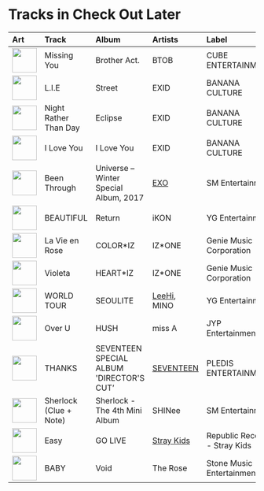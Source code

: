# Tracks in Check Out Later

| Art                                                                                              | Track                  | Album                                    | Artists                                | Label                         | 💚   | 🔗                                                          |
|:-------------------------------------------------------------------------------------------------|:-----------------------|:-----------------------------------------|:---------------------------------------|:------------------------------|:----|:-----------------------------------------------------------|
| <img src="https://i.scdn.co/image/ab67616d0000b27317477a7434c66ac5548b6ab7" alt="" width="50" /> | Missing You            | Brother Act.                             | BTOB                                   | CUBE ENTERTAINMENT            |     | [🔗](https://open.spotify.com/track/2zlgwqw8BLX2JGB76LIFeF) |
| <img src="https://i.scdn.co/image/ab67616d0000b273e4751812fc466db9cc6bd9aa" alt="" width="50" /> | L.I.E                  | Street                                   | EXID                                   | BANANA CULTURE                |     | [🔗](https://open.spotify.com/track/4c1cUu1PFDX1YB6JDvG8vf) |
| <img src="https://i.scdn.co/image/ab67616d0000b2730f0ee33a816d8268f431ab50" alt="" width="50" /> | Night Rather Than Day  | Eclipse                                  | EXID                                   | BANANA CULTURE                |     | [🔗](https://open.spotify.com/track/3ekdsWPG0ZtVrvEUPe2Djv) |
| <img src="https://i.scdn.co/image/ab67616d0000b273a8507e1652f7aa0ecf288933" alt="" width="50" /> | I Love You             | I Love You                               | EXID                                   | BANANA CULTURE                |     | [🔗](https://open.spotify.com/track/7n2HVHWqFsyAOs5HqmE1Dl) |
| <img src="https://i.scdn.co/image/ab67616d0000b27382c1b5cc2b62cae85ef7ffdb" alt="" width="50" /> | Been Through           | Universe – Winter Special Album, 2017    | [EXO](../artists/exo.md)               | SM Entertainment              |     | [🔗](https://open.spotify.com/track/5pesNiBKAx8JNwK2mQ2HEc) |
| <img src="https://i.scdn.co/image/ab67616d0000b27348f4704427189fe1957d2871" alt="" width="50" /> | BEAUTIFUL              | Return                                   | iKON                                   | YG Entertainment              |     | [🔗](https://open.spotify.com/track/2l526adqDC9nZ9TL4dD80A) |
| <img src="https://i.scdn.co/image/ab67616d0000b2739e0863f52c51d1c38a145d5a" alt="" width="50" /> | La Vie en Rose         | COLOR*IZ                                 | IZ*ONE                                 | Genie Music Corporation       |     | [🔗](https://open.spotify.com/track/3WfaJhCL4p2JbdffJjV6Va) |
| <img src="https://i.scdn.co/image/ab67616d0000b273756af7c3a9d2a2c2ff37a11e" alt="" width="50" /> | Violeta                | HEART*IZ                                 | IZ*ONE                                 | Genie Music Corporation       |     | [🔗](https://open.spotify.com/track/0Qzs7eyyx6Il1qkA4wqUHm) |
| <img src="https://i.scdn.co/image/ab67616d0000b27321c941a808e99d4ba69ffc01" alt="" width="50" /> | WORLD TOUR             | SEOULITE                                 | [LeeHi](../artists/leehi.md), MINO     | YG Entertainment              |     | [🔗](https://open.spotify.com/track/3kXTBit5dnLLq4NYnwjiHn) |
| <img src="https://i.scdn.co/image/ab67616d0000b273362abddb1ef89c5dbc738fe6" alt="" width="50" /> | Over U                 | HUSH                                     | miss A                                 | JYP Entertainment             |     | [🔗](https://open.spotify.com/track/4ciYAhgWU5V3M71B569Tfv) |
| <img src="https://i.scdn.co/image/ab67616d0000b273c7bb27d0e4ab6f8cdf61c087" alt="" width="50" /> | THANKS                 | SEVENTEEN SPECIAL ALBUM 'DIRECTOR'S CUT’ | [SEVENTEEN](../artists/seventeen.md)   | PLEDIS ENTERTAINMENT          |     | [🔗](https://open.spotify.com/track/7cbZIBLhfD9taMBgEsIhIp) |
| <img src="https://i.scdn.co/image/ab67616d0000b27343028ae4eeabf8c854a93cab" alt="" width="50" /> | Sherlock (Clue + Note) | Sherlock - The 4th Mini Album            | SHINee                                 | SM Entertainment              |     | [🔗](https://open.spotify.com/track/2sVtrcj32v3fR8mLjqWziv) |
| <img src="https://i.scdn.co/image/ab67616d0000b273fad8c4176e8df7173479f959" alt="" width="50" /> | Easy                   | GO LIVE                                  | [Stray Kids](../artists/stray_kids.md) | Republic Records - Stray Kids |     | [🔗](https://open.spotify.com/track/4s9diT9GXpI7QiysMkoANG) |
| <img src="https://i.scdn.co/image/ab67616d0000b2730f439d80abc0a1b40e7cc231" alt="" width="50" /> | BABY                   | Void                                     | The Rose                               | Stone Music Entertainment     |     | [🔗](https://open.spotify.com/track/2xzCH9be8QS7WTuboq1s3n) |
